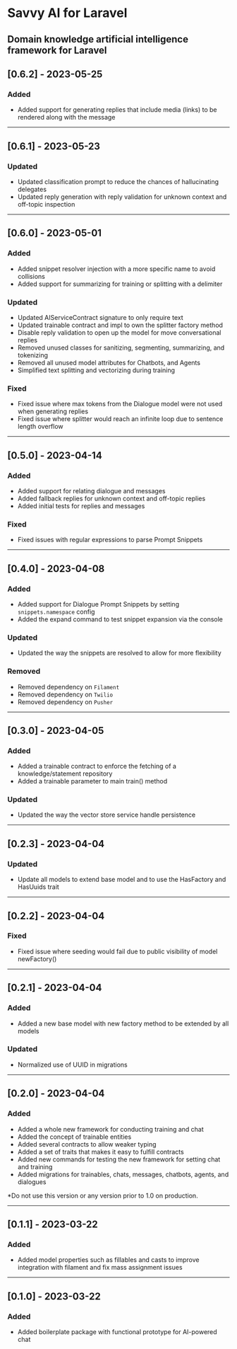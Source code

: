 # Savvy AI for Laravel
Domain knowledge artificial intelligence framework for Laravel
---
## [0.6.2] - 2023-05-25

### Added
- Added support for generating replies that include media (links) to be rendered along with the message

---
## [0.6.1] - 2023-05-23

### Updated
- Updated classification prompt to reduce the chances of hallucinating delegates
- Updated reply generation with reply validation for unknown context and off-topic inspection

---
## [0.6.0] - 2023-05-01

### Added
- Added snippet resolver injection with a more specific name to avoid collisions
- Added support for summarizing for training or splitting with a delimiter

### Updated
- Updated AIServiceContract signature to only require text
- Updated trainable contract and impl to own the splitter factory method
- Disable reply validation to open up the model for move conversational replies
- Removed unused classes for sanitizing, segmenting, summarizing, and tokenizing
- Removed all unused model attributes for Chatbots, and Agents
- Simplified text splitting and vectorizing during training

### Fixed
- Fixed issue where max tokens from the Dialogue model were not used when generating replies
- Fixed issue where splitter would reach an infinite loop due to sentence length overflow

---
## [0.5.0] - 2023-04-14

### Added
- Added support for relating dialogue and messages
- Added fallback replies for unknown context and off-topic replies
- Added initial tests for replies and messages

### Fixed
- Fixed issues with regular expressions to parse Prompt Snippets

---
## [0.4.0] - 2023-04-08

### Added
- Added support for Dialogue Prompt Snippets by setting `snippets.namespace` config
- Added the expand command to test snippet expansion via the console

### Updated
- Updated the way the snippets are resolved to allow for more flexibility

### Removed
- Removed dependency on `Filament`
- Removed dependency on `Twilio`
- Removed dependency on `Pusher`

---
## [0.3.0] - 2023-04-05

### Added
- Added a trainable contract to enforce the fetching of a knowledge/statement repository
- Added a trainable parameter to main train() method

### Updated
- Updated the way the vector store service handle persistence

---
## [0.2.3] - 2023-04-04

### Updated
- Update all models to extend base model and to use the HasFactory and HasUuids trait

---
## [0.2.2] - 2023-04-04

### Fixed
- Fixed issue where seeding would fail due to public visibility of model newFactory()

---
## [0.2.1] - 2023-04-04

### Added
- Added a new base model with new factory method to be extended by all models

### Updated
- Normalized use of UUID in migrations

---
## [0.2.0] - 2023-04-04

### Added
- Added a whole new framework for conducting training and chat
- Added the concept of trainable entities
- Added several contracts to allow weaker typing
- Added a set of traits that makes it easy to fulfill contracts
- Added new commands for testing the new framework for setting chat and training
- Added migrations for trainables, chats, messages, chatbots, agents, and dialogues

*Do not use this version or any version prior to 1.0 on production.

---
## [0.1.1] - 2023-03-22

### Added
- Added model properties such as fillables and casts to improve integration with filament and fix mass assignment issues

---
## [0.1.0] - 2023-03-22

### Added
- Added boilerplate package with functional prototype for AI-powered chat
